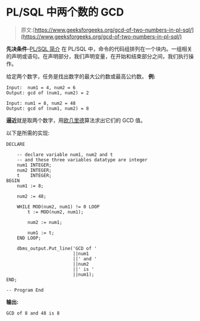 # PL/SQL 中两个数的 GCD

> 原文:[https://www.geeksforgeeks.org/gcd-of-two-numbers-in-pl-sql/](https://www.geeksforgeeks.org/gcd-of-two-numbers-in-pl-sql/)

**先决条件**–[PL/SQL 简介](https://www.geeksforgeeks.org/plsql-introduction/)
在 PL/SQL 中，命令的代码组排列在一个块内。一组相关的声明或语句。在声明部分，我们声明变量，在开始和结束部分之间，我们执行操作。

给定两个数字，任务是找出数字的最大公约数或最高公约数。
**例:**

```
Input:  num1 = 4, num2 = 6
Output: gcd of (num1, num2) = 2

Input: num1 = 8, num2 = 48
Output: gcd of (num1, num2) = 8

```

**逼近**就是取两个数字，用[欧几里德](https://www.geeksforgeeks.org/euclidean-algorithms-basic-and-extended/)算法求出它们的 GCD 值。

以下是所需的实现:

```
DECLARE 

    -- declare variable num1, num2 and t 
    -- and these three variables datatype are integer  
    num1 INTEGER; 
    num2 INTEGER; 
    t    INTEGER; 
BEGIN 
    num1 := 8; 

    num2 := 48; 

    WHILE MOD(num2, num1) != 0 LOOP 
        t := MOD(num2, num1); 

        num2 := num1; 

        num1 := t; 
    END LOOP; 

    dbms_output.Put_line('GCD of ' 
                         ||num1 
                         ||' and ' 
                         ||num2 
                         ||' is ' 
                         ||num1); 
END; 

-- Program End 
```

**输出:**

```
GCD of 8 and 48 is 8

```